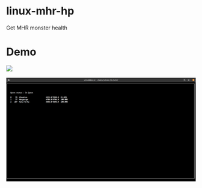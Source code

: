 # linux-mhr-hp
Get MHR monster health

# Demo

![](https://github.com/Yooootsuba/linux-mhr-hp/blob/main/img/demo1.png)

![](https://github.com/Yooootsuba/linux-mhr-hp/blob/main/img/demo2.png)
